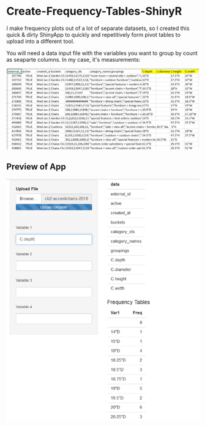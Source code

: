 # Create-Frequency-Tables-ShinyR
I make frequency plots out of a lot of separate datasets, so I created this quick & dirty ShinyApp to quickly and repetitively form pivot tables to upload into a different tool.

You will need a data input file with the variables you want to group by count as seaparte columns. In my case, it's measurements:

![Alt text](https://github.com/akokotis/Create-Frequency-Tables-ShinyR/blob/master/images/data.PNG)

## Preview of App
![Alt text](https://github.com/akokotis/Create-Frequency-Tables-ShinyR/blob/master/images/Shiny.PNG)
